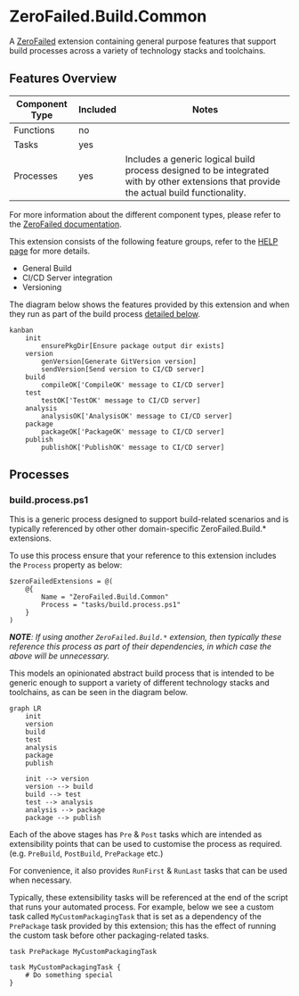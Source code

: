 # ZeroFailed.Build.Common

A [ZeroFailed](https://github.com/zerofailed/ZeroFailed) extension containing general purpose features that support build processes across a variety of technology stacks and toolchains.

## Features Overview

| Component Type | Included | Notes                                                                                                                                    |
| -------------- | -------- | ---------------------------------------------------------------------------------------------------------------------------------------- |
| Functions      | no       |                                                                                                                                          |
| Tasks          | yes      |                                                                                                                                          |
| Processes      | yes      | Includes a generic logical build process designed to be integrated with by other extensions that provide the actual build functionality. |

For more information about the different component types, please refer to the [ZeroFailed documentation](https://github.com/zerofailed/ZeroFailed/blob/main/README.md#extensions).

This extension consists of the following feature groups, refer to the [HELP page](./HELP.md) for more details.

- General Build
- CI/CD Server integration
- Versioning

The diagram below shows the features provided by this extension and when they run as part of the build process [detailed below](#processes).

```mermaid
kanban
    init
        ensurePkgDir[Ensure package output dir exists]
    version
        genVersion[Generate GitVersion version]
        sendVersion[Send version to CI/CD server]
    build
        compileOK['CompileOK' message to CI/CD server]
    test
        testOK['TestOK' message to CI/CD server]
    analysis
        analysisOK['AnalysisOK' message to CI/CD server]
    package
        packageOK['PackageOK' message to CI/CD server]
    publish
        publishOK['PublishOK' message to CI/CD server]
```

## Processes

### build.process.ps1

This is a generic process designed to support build-related scenarios and is typically referenced by other other domain-specific ZeroFailed.Build.* extensions.

To use this process ensure that your reference to this extension includes the `Process` property as below:

```
$zeroFailedExtensions = @(
    @{
        Name = "ZeroFailed.Build.Common"
        Process = "tasks/build.process.ps1"
    }
)
```

***NOTE**: If using another `ZeroFailed.Build.*` extension, then typically these reference this process as part of their dependencies, in which case the above will be unnecessary.*

This models an opinionated abstract build process that is intended to be generic enough to support a variety of different technology stacks and toolchains, as can be seen in the diagram below.

```mermaid
graph LR
    init
    version
    build
    test
    analysis
    package
    publish

    init --> version
    version --> build
    build --> test
    test --> analysis
    analysis --> package
    package --> publish
```

Each of the above stages has `Pre` & `Post` tasks which are intended as extensibility points that can be used to customise the process as required. (e.g. `PreBuild`, `PostBuild`, `PrePackage` etc.)

For convenience, it also provides `RunFirst` & `RunLast` tasks that can be used when necessary.

Typically, these extensibility tasks will be referenced at the end of the script that runs your automated process. For example, below we see a custom task called `MyCustomPackagingTask` that is set as a dependency of the `PrePackage` task provided by this extension; this has the effect of running the custom task before other packaging-related tasks.

```
task PrePackage MyCustomPackagingTask

task MyCustomPackagingTask {
    # Do something special
}
```